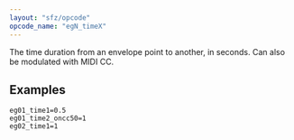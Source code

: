 ```yaml
---
layout: "sfz/opcode"
opcode_name: "egN_timeX"
---
```

The time duration from an envelope point to another, in seconds.
Can also be modulated with MIDI CC.

## Examples

```
eg01_time1=0.5
eg01_time2_oncc50=1
eg02_time1=1
```
